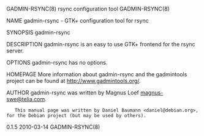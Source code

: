 GADMIN-RSYNC(8)                                              rsync configuration tool                                              GADMIN-RSYNC(8)

NAME
       gadmin-rsync - GTK+ configuration tool for rsync

SYNOPSIS
       gadmin-rsync

DESCRIPTION
       gadmin-rsync is an easy to use GTK+ frontend for the rsync server.

OPTIONS
       gadmin-rsync has no options.

HOMEPAGE
       More information about gadmin-rsync and the gadmintools project can be found at <http://www.gadmintools.org/>.

AUTHOR
       gadmin-rsync was written by Magnus Loef <magnus-swe@telia.com>.

       This manual page was written by Daniel Baumann <daniel@debian.org>, for the Debian project (but may be used by others).

0.1.5                                                               2010-03-14                                                     GADMIN-RSYNC(8)
